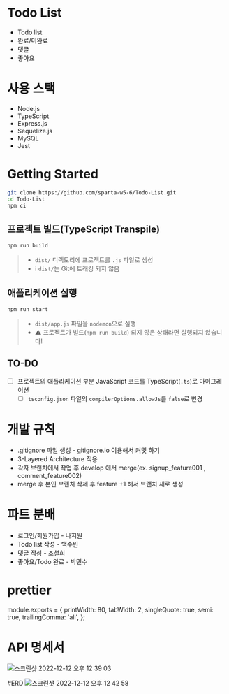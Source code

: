 # Todo List

- Todo list 
- 완료/미완료
- 댓글
- 좋아요

# 사용 스택
- Node.js
- TypeScript
- Express.js
- Sequelize.js
- MySQL
- Jest

# Getting Started

```bash
git clone https://github.com/sparta-w5-6/Todo-List.git
cd Todo-List
npm ci
```

## 프로젝트 빌드(TypeScript Transpile)

```bash
npm run build
```

> - `dist/` 디렉토리에 프로젝트를 `.js` 파일로 생성
> - ℹ️ `dist/`는 Git에 트래킹 되지 않음

## 애플리케이션 실행

```bash
npm run start
```

> - `dist/app.js` 파일을 `nodemon`으로 실행  
> - ⚠️ 프로젝트가 빌드(`npm run build`) 되지 않은 상태라면 실행되지 않습니다!

## TO-DO

- [ ] 프로젝트의 애플리케이션 부분 JavaScript 코드를 TypeScript(`.ts`)로 마이그레이션
  - [ ] `tsconfig.json` 파일의 `compilerOptions.allowJs`를 `false`로 변경

# 개발 규칙
- .gitignore 파일 생성 - gitignore.io 이용해서 커밋 하기
- 3-Layered Architecture 적용
- 각자 브랜치에서 작업 후 develop 에서 merge(ex. signup_feature001 , comment_feature002)
- merge 후 본인 브랜치 삭제 후 feature +1 해서 브랜치 새로 생성

# 파트 분배
- 로그인/회원가입 - 나지원
- Todo list 작성 - 백수빈
- 댓글 작성 - 조철희
- 좋아요/Todo 완료 - 박민수

# prettier
module.exports = {
  printWidth: 80,
  tabWidth: 2,
  singleQuote: true,
  semi: true,
  trailingComma: 'all',
};


# API 명세서
![스크린샷 2022-12-12 오후 12 39 03](https://user-images.githubusercontent.com/105340187/206955698-fd11f9b6-63f9-49c4-9604-450c3c09c49e.png)


#ERD
![스크린샷 2022-12-12 오후 12 42 58](https://user-images.githubusercontent.com/105340187/206955920-fe8bfdd5-7945-4bc6-8b02-a7ad7a26e560.png)


